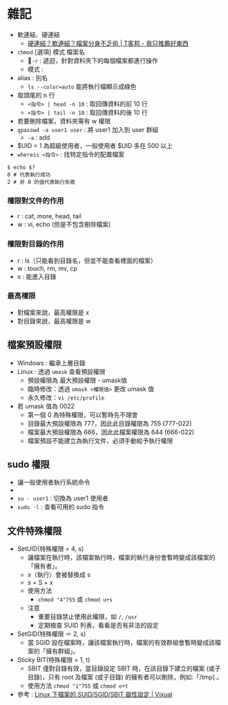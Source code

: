 # 雜記
* 軟連結、硬連結
    * [硬連結？軟連結？檔案分身不乏術 | T客邦 - 我只推薦好東西](https://www.techbang.com/posts/12538-hard-links-soft-links-archives-does-not-fashu)
* `chmod` [選項] 模式 檔案名
    * `-r` : 遞迴，針對資料夾下的每個檔案都進行操作
    * 模式 : 
* alias : 別名
    * `ls --color=auto` 能將執行檔顯示成綠色
* 取頭尾的 n 行
    * `<指令> | head -n 10` : 取回傳資料的前 10 行
    * `<指令> | tail -n 10` : 取回傳資料的後 10 行
* 若要刪除檔案，資料夾需有 w 權限
* `gpasswd -a user1 user` : 將 user1 加入到 user 群組
    * `-a` : add
* $UID = 1 為超級使用者，一般使用者 $UID 多在 500 以上
* `whereis <指令>` : 找特定指令的配置檔案
```
$ echo $?
0 # 代表執行成功
2 # 非 0 的值代表執行失敗
```

### 權限對文件的作用
* r : cat, more, head, tail
* w : vi, echo (但是不包含刪除檔案)

### 權限對目錄的作用
* r : ls（只能看到目錄名，但並不能查看裡面的檔案）
* w : touch, rm, mv, cp
* x : 能進入目錄

### 最高權限
* 對檔案來說，最高權限是 x
* 對目錄來說，最高權限是 w

## 檔案預設權限
* Windows : 繼承上層目錄
* Linux : 透過 `umask` 查看預設權限
    * 預設權限為 最大預設權限 - umask值
    * 臨時修改：透過 `umask <權限值>` 更改 umask 值
    * 永久修改：`vi /etc/profile`
* 若 umask 值為 0022
    * 第一個 0 為特殊權限，可以暫時先不理會
    * 目錄最大預設權限為 777，因此此目錄權限為 755 (777-022)
    * 檔案最大預設權限為 666，因此此檔案權限為 644 (666-022)
    * 檔案預設不能建立為執行文件，必須手動給予執行權限

## sudo 權限
* 讓一般使用者執行系統命令
* [](media/sudo.jpg)
* `su - user1` : 切換為 user1 使用者
* `sudo -l` : 查看可用的 sudo 指令

## 文件特殊權限
* SetUID(特殊權限 = 4, s)
    * 讓檔案在執行時，該檔案執行時，檔案的執行身份會暫時變成該檔案的「擁有者」。
    * x（執行）會被替換成 s
    * s = S + x
    * 使用方法
        * `chmod "4"755` 或 `chmod u+s`
    * 注意
        * 重要目錄禁止使用此權限，如 `/`, `/usr`
        * 定期檢查 SUID 列表，看看是否有非法的設定
* SetGID(特殊權限 ＝ 2, s)
    * 當 SGID 設在檔案時，讓該檔案執行時，檔案的有效群組會暫時變成該檔案的「擁有群組」。
* Sticky BIT(特殊權限 = 1, t)
    * SBIT 僅對目錄有效，當目錄設定 SBIT 時，在該目錄下建立的檔案 (或子目錄)，只有 root 及檔案 (或子目錄) 的擁有者可以刪除，例如:「/tmp] 。
    * 使用方法 `chmod "1"755` 或 `chmod o+t`
* 參考 : [Linux 下檔案的 SUID/SGID/SBIT 屬性設定 | Vixual](http://www.vixual.net/blog/archives/224)